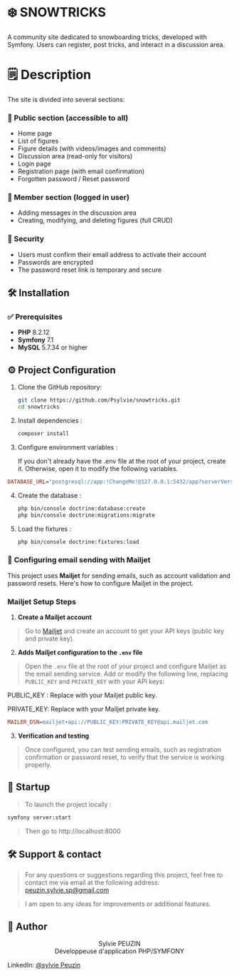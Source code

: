 # ❄️ SNOWTRICKS

A community site dedicated to snowboarding tricks, developed with Symfony. Users can register, post tricks, and interact in a discussion area.

# 🗒️ Description

The site is divided into several sections:

### 🎿 Public section (accessible to all)

- Home page
- List of figures
- Figure details (with videos/images and comments)
- Discussion area (read-only for visitors)
- Login page
- Registration page (with email confirmation)
- Forgotten password / Reset password

### 👤 Member section (logged in user)

- Adding messages in the discussion area
- Creating, modifying, and deleting figures (full CRUD)

### 🔐 Security

- Users must confirm their email address to activate their account
- Passwords are encrypted
- The password reset link is temporary and secure


## 🛠️ Installation

### ✅ Prerequisites

- **PHP**  8.2.12
- **Symfony** 7.1
- **MySQL** 5.7.34 or higher

## ⚙️ Project Configuration

1. Clone the GitHub repository:
    ```bash
    git clone https://github.com/Psylvie/snowtricks.git
    cd snowtricks
    ```

2. Install dependencies :
    ```bash
    composer install
    ```

3. Configure environment variables :

     If you don't already have the .env file at the root of your project, create it. Otherwise, open it to modify the following variables.
 ```ini
DATABASE_URL="postgresql://app:!ChangeMe!@127.0.0.1:5432/app?serverVersion=16&charset=utf8"
 ```

4. Create the database :
    ```bash
    php bin/console doctrine:database:create
    php bin/console doctrine:migrations:migrate
    ```

5.  Load the fixtures :
    ```bash
    php bin/console doctrine:fixtures:load
    ```
### 📩 **Configuring email sending with Mailjet**

This project uses **Mailjet** for sending emails, such as account validation and password resets. Here's how to configure Mailjet in the project.


### **Mailjet Setup Steps**

1. **Create a Mailjet account**
>Go to [Mailjet](https://www.mailjet.com/) and create an account to get your API keys (public key and private key).

2. **Adds Mailjet configuration to the `.env` file**
> Open the `.env` file at the root of your project and configure Mailjet as the email sending service. Add or modify the following line, replacing `PUBLIC_KEY` and `PRIVATE_KEY` with your API keys:

  PUBLIC_KEY : Replace with your Mailjet public key.

 PRIVATE_KEY: Replace with your Mailjet private key.

   ```ini
MAILER_DSN=mailjet+api://PUBLIC_KEY:PRIVATE_KEY@api.mailjet.com
   ```
3. **Verification and testing**
>  Once configured, you can test sending emails, such as registration confirmation or password reset, to verify that the service is working properly.

## 🚀 Startup

> To launch the project locally :
```bash
symfony server:start
  ```
> Then go to http://localhost:8000

## 🛠️ Support & contact
>For any questions or suggestions regarding this project, feel free to contact me via email at the following address: peuzin.sylvie.sp@gmail.com

>I am open to any ideas for improvements or additional features.

## 🙇 Author
<p text align= center> Sylvie PEUZIN  
<br> Développeuse d'application PHP/SYMFONY  

LinkedIn: [@sylvie Peuzin](https://www.linkedin.com/in/sylvie-peuzin/) </p>

